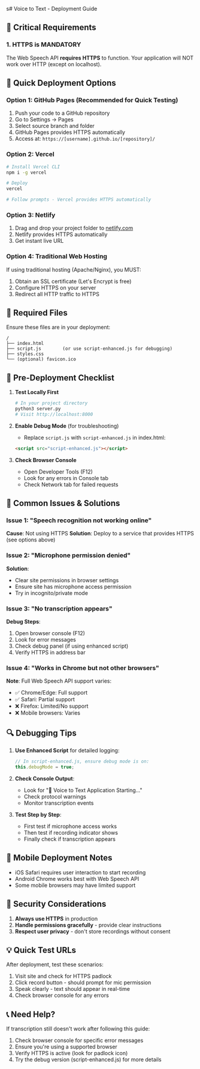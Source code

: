 s# Voice to Text - Deployment Guide

## 🚨 Critical Requirements

### 1. **HTTPS is MANDATORY**
The Web Speech API **requires HTTPS** to function. Your application will NOT work over HTTP (except on localhost).

## 🚀 Quick Deployment Options

### Option 1: GitHub Pages (Recommended for Quick Testing)
1. Push your code to a GitHub repository
2. Go to Settings → Pages
3. Select source branch and folder
4. GitHub Pages provides HTTPS automatically
5. Access at: `https://[username].github.io/[repository]/`

### Option 2: Vercel
```bash
# Install Vercel CLI
npm i -g vercel

# Deploy
vercel

# Follow prompts - Vercel provides HTTPS automatically
```

### Option 3: Netlify
1. Drag and drop your project folder to [netlify.com](https://netlify.com)
2. Netlify provides HTTPS automatically
3. Get instant live URL

### Option 4: Traditional Web Hosting
If using traditional hosting (Apache/Nginx), you MUST:
1. Obtain an SSL certificate (Let's Encrypt is free)
2. Configure HTTPS on your server
3. Redirect all HTTP traffic to HTTPS

## 📁 Required Files

Ensure these files are in your deployment:
```
/
├── index.html
├── script.js        (or use script-enhanced.js for debugging)
├── styles.css
└── (optional) favicon.ico
```

## 🔧 Pre-Deployment Checklist

1. **Test Locally First**
   ```bash
   # In your project directory
   python3 server.py
   # Visit http://localhost:8000
   ```

2. **Enable Debug Mode** (for troubleshooting)
   - Replace `script.js` with `script-enhanced.js` in index.html:
   ```html
   <script src="script-enhanced.js"></script>
   ```

3. **Check Browser Console**
   - Open Developer Tools (F12)
   - Look for any errors in Console tab
   - Check Network tab for failed requests

## 🐛 Common Issues & Solutions

### Issue 1: "Speech recognition not working online"
**Cause**: Not using HTTPS
**Solution**: Deploy to a service that provides HTTPS (see options above)

### Issue 2: "Microphone permission denied"
**Solution**: 
- Clear site permissions in browser settings
- Ensure site has microphone access permission
- Try in incognito/private mode

### Issue 3: "No transcription appears"
**Debug Steps**:
1. Open browser console (F12)
2. Look for error messages
3. Check debug panel (if using enhanced script)
4. Verify HTTPS in address bar

### Issue 4: "Works in Chrome but not other browsers"
**Note**: Full Web Speech API support varies:
- ✅ Chrome/Edge: Full support
- ✅ Safari: Partial support
- ❌ Firefox: Limited/No support
- ❌ Mobile browsers: Varies

## 🔍 Debugging Tips

1. **Use Enhanced Script** for detailed logging:
   ```javascript
   // In script-enhanced.js, ensure debug mode is on:
   this.debugMode = true;
   ```

2. **Check Console Output**:
   - Look for "🚀 Voice to Text Application Starting..."
   - Check protocol warnings
   - Monitor transcription events

3. **Test Step by Step**:
   - First test if microphone access works
   - Then test if recording indicator shows
   - Finally check if transcription appears

## 📱 Mobile Deployment Notes

- iOS Safari requires user interaction to start recording
- Android Chrome works best with Web Speech API
- Some mobile browsers may have limited support

## 🔐 Security Considerations

1. **Always use HTTPS** in production
2. **Handle permissions gracefully** - provide clear instructions
3. **Respect user privacy** - don't store recordings without consent

## 💡 Quick Test URLs

After deployment, test these scenarios:
1. Visit site and check for HTTPS padlock
2. Click record button - should prompt for mic permission
3. Speak clearly - text should appear in real-time
4. Check browser console for any errors

## 📞 Need Help?

If transcription still doesn't work after following this guide:
1. Check browser console for specific error messages
2. Ensure you're using a supported browser
3. Verify HTTPS is active (look for padlock icon)
4. Try the debug version (script-enhanced.js) for more details